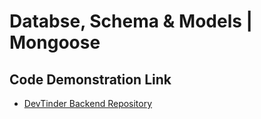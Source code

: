 # Databse, Schema & Models | Mongoose

## Code Demonstration Link

* [DevTinder Backend Repository](https://github.com/akshadjaiswal/devTinder-backend)